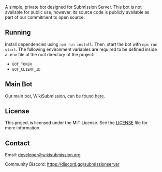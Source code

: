 A simple, private bot designed for Submission Server. This bot is not available for public use, however, its source code is publicly available as part of our commitment to open source.

## Running

Install dependencies using `npm run install`. Then, start the bot with `npm run start`. The following environment variables are required to be defined inside a .env file at the root directory of the project:

- `BOT_TOKEN`
- `BOT_CLIENT_ID`

## Main Bot

Our main bot, WikiSubmission, can be found [here](https://github.com/WikiSubmission/wikisubmission-discord).

## License

This project is licensed under the MIT License. See the [LICENSE](LICENSE) file for more information.

## Contact
Email: developer@wikisubmission.org

Community Discord: https://discord.gg/submissionserver